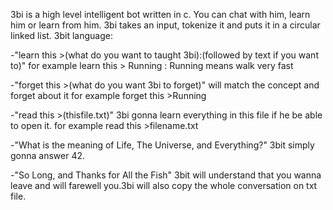 3bi is a high level intelligent bot written in c. You can chat with him, learn him or learn from him. 3bi takes an input, tokenize it and puts it in a circular linked list. 
3bit language:

-"learn this >(what do you want to taught 3bi):(followed by text if you want to)"
for example learn this > Running : Running means walk very fast

-"forget this >(what do you want 3bi to forget)" will match the concept and 
forget about it
for example forget this >Running

-"read this >(thisfile.txt)" 3bi gonna learn everything in this file if he be 
able to open it.
for example read this >filename.txt 

-"What is the meaning of Life, The Universe, and Everything?" 3bit simply gonna
answer 42.

-"So Long, and Thanks for All the Fish"  3bit will understand that you wanna leave
and will farewell you.3bi will also copy the whole conversation on txt file.  
